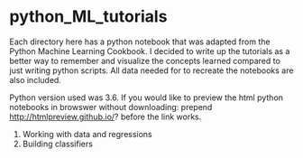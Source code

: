 # python_ML_tutorials

Each directory here has a python notebook that was adapted from the Python Machine Learning Cookbook. I decided to write up the tutorials as a  better way to remember and visualize the concepts learned compared to just writing python scripts. All data needed for to recreate the notebooks are also included. 

Python version used was 3.6. If you would like to preview the html python notebooks in browswer without downloading: prepend http://htmlpreview.github.io/? before the link works. 

1. Working with data and regressions 
2. Building classifiers
